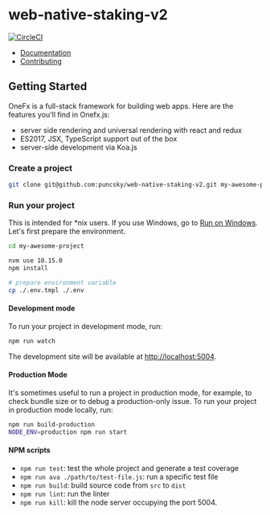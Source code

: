 # web-native-staking-v2

[![CircleCI](https://circleci.com/gh/iotexproject/web-native-staking-v2/tree/master.svg?style=svg)](https://circleci.com/gh/iotexproject/web-native-staking-v2/tree/master)

- [Documentation](https://onefx.js.org/doc.html?utm_source=github-iotex-explorer)
- [Contributing](https://onefx.js.org/contributing.html?utm_source=github-iotex-explorer)

## Getting Started

OneFx is a full-stack framework for building web apps. Here are the features you'll find in Onefx.js:

- server side rendering and universal rendering with react and redux
- ES2017, JSX, TypeScript support out of the box
- server-side development via Koa.js

### Create a project

```bash
git clone git@github.com:puncsky/web-native-staking-v2.git my-awesome-project
```

### Run your project

This is intended for \*nix users. If you use Windows, go to [Run on Windows](#run-on-windows). Let's first prepare the environment.

```bash
cd my-awesome-project

nvm use 10.15.0
npm install

# prepare environment variable
cp ./.env.tmpl ./.env
```

#### Development mode

To run your project in development mode, run:

```bash
npm run watch
```

The development site will be available at [http://localhost:5004](http://localhost:5004).

#### Production Mode

It's sometimes useful to run a project in production mode, for example, to check bundle size or to debug a production-only issue. To run your project in production mode locally, run:

```bash
npm run build-production
NODE_ENV=production npm run start
```

#### NPM scripts

- `npm run test`: test the whole project and generate a test coverage
- `npm run ava ./path/to/test-file.js`: run a specific test file
- `npm run build`: build source code from `src` to `dist`
- `npm run lint`: run the linter
- `npm run kill`: kill the node server occupying the port 5004.
